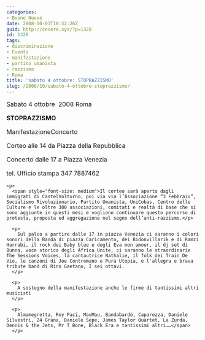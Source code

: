 ```yaml
---
categories:
- Buone Nuove
date: 2008-10-03T10:52:26Z
guid: http://cecere.xyz/?p=1328
id: 1328
tags:
- discriminazione
- Events
- manifestazione
- partito umanista
- razzismo
- Roma
title: 'sabato 4 ottobre: STOPRAZZISMO'
slug: /2008/10/sabato-4-ottobre-stoprazzismo/
---
```


<div>
  <span style="font-size: medium">Sabato 4 ottobre  2008 Roma</p> 
  
  <p>
    <strong>STOPRAZZISMO</strong>
  </p>
  
  <p>
    ManifestazioneConcerto  
  </p>
  
  <p>
    Corteo alle 14 da Piazza della Repubblica
  </p>
  
  <p>
    Concerto dalle 17 a Piazza Venezia
  </p>
  
  <p>
    tel. Ufficio stampa 347 7887462
  </p>
  
  <p>
    </span></div> 
    
    <p>
      <span style="font-size: medium">Il corteo sarà aperto dagli immigrati di CastelVolturno, poi via via l’Associazione “3 Febbraio”, Socialismo Rivoluzionario, Partito Umanista, UniCobas, Centro delle Culture e le oltre 300 associazioni, comitati e realtà di base che si sono aggiunte in questi mesi e vogliono continuare questo percorso di protesta, proposta ed aggregazione nel segno dell’anti-razzismo.</p> 
      
      <p>
        Sul palco a partire dalle 17 in piazza Venezia ci saranno i colori sonori della Banda di piazza Caricamento, dei Bidonvillarik e di Ramzi Harrabi, il rock dei Baby blue e degli Eva mon amour, il dj set di Bunna, voce storica degli Africa Unite, ci saranno le straordinarie The Sessions Voices, la cantautrice Nathalie, il folk dei Train De Vie, le canzoni di Joe Contromano e Pura Utopia, e l'allegra e brava tribute band di Rino Gaetano, I sei ottavi.
      </p>
      
      <p>
        A sostegno della manifestazione anche le firme di tantissimi altri musicisti
      </p>
      
      <p>
        Almamegretta, Roy Paci, MauMau, Bandabardò, Caparezza, Daniele Silvestri, 24 Grana, Daniele Sepe, James Taylor Quartet, La Zurda, Dennis & the Jets, Mr T_Bone, Black Era e tantissimi altri……</span>
      </p>